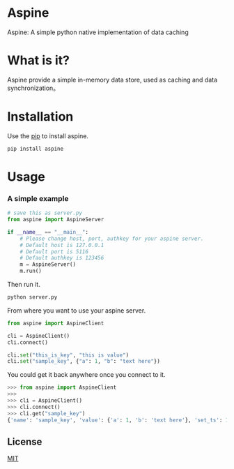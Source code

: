 Aspine
========
Aspine: A simple python native implementation of data caching

What is it?
========
Aspine provide a simple in-memory data store, used as caching and data synchronization。


Installation
========
Use the [pip](https://pip.pypa.io/en/stable/) to install aspine.

```bash
pip install aspine
```

Usage
========

### A simple example

```python
# save this as server.py
from aspine import AspineServer

if __name__ == "__main__":
    # Please change host, port, authkey for your aspine server.
    # Default host is 127.0.0.1
    # Default port is 5116
    # Default authkey is 123456
    m = AspineServer()
    m.run()
```

Then run it.
```bash
python server.py
```

From where you want to use your aspine server.
```python
from aspine import AspineClient

cli = AspineClient()
cli.connect()

cli.set("this_is_key", "this is value")
cli.set("sample_key", {"a": 1, "b": "text here"})
```

You could get it back anywhere once you connect to it.
```python
>>> from aspine import AspineClient
>>> 
>>> cli = AspineClient()
>>> cli.connect()
>>> cli.get("sample_key")
{'name': 'sample_key', 'value': {'a': 1, 'b': 'text here'}, 'set_ts': 1646215110.250738}
```

## License
[MIT](https://github.com/ccuulinay/aspine-dev/blob/main/LICENSE)